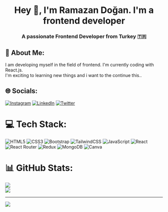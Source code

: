 <h1 align="center">Hey 👋, I'm Ramazan Doğan. I'm a frontend developer</h1>
<h3 align="center">A passionate Frontend Developer from Turkey 🇹🇷</h3>

## 💫 About Me:
I am developing myself in the field of frontend. I'm currently coding with React.js. </br> I'm exciting to learning new things and i want to the continue this..

## 🌐 Socials:
[![Instagram](https://img.shields.io/badge/Instagram-%23E4405F.svg?logo=Instagram&logoColor=white)](https://instagram.com/ramazandogna) [![LinkedIn](https://img.shields.io/badge/LinkedIn-%230077B5.svg?logo=linkedin&logoColor=white)](https://linkedin.com/in/ramazandogna) [![Twitter](https://img.shields.io/badge/Twitter-%231DA1F2.svg?logo=Twitter&logoColor=white)](https://twitter.com/ramazandogna)

# 💻 Tech Stack:
![HTML5](https://img.shields.io/badge/html5-%23E34F26.svg?style=flat&logo=html5&logoColor=white) ![CSS3](https://img.shields.io/badge/css3-%231572B6.svg?style=flat&logo=css3&logoColor=white) ![Bootstrap](https://img.shields.io/badge/bootstrap-%23563D7C.svg?style=flat&logo=bootstrap&logoColor=white) ![TailwindCSS](https://img.shields.io/badge/tailwindcss-%2338B2AC.svg?style=flat&logo=tailwind-css&logoColor=white) ![JavaScript](https://img.shields.io/badge/javascript-%23323330.svg?style=flat&logo=javascript&logoColor=%23F7DF1E)   ![React](https://img.shields.io/badge/react-%2320232a.svg?style=flat&logo=react&logoColor=%2361DAFB) ![React Router](https://img.shields.io/badge/React_Router-CA4245?style=flat&logo=react-router&logoColor=white) ![Redux](https://img.shields.io/badge/redux-%23593d88.svg?style=flat&logo=redux&logoColor=white) ![MongoDB](https://img.shields.io/badge/MongoDB-%234ea94b.svg?style=flat&logo=mongodb&logoColor=white) ![Canva](https://img.shields.io/badge/Canva-%2300C4CC.svg?style=flat&logo=Canva&logoColor=white)
# 📊 GitHub Stats:
![](https://github-readme-streak-stats.herokuapp.com/?user=ramazandogna&theme=tokyonight&hide_border=true)<br/>
![](https://github-readme-stats.vercel.app/api/top-langs/?username=ramazandogna&theme=tokyonight&hide_border=true&include_all_commits=false&count_private=false&layout=compact)

---
[![](https://visitcount.itsvg.in/api?id=ramazandogna&icon=0&color=0)](https://visitcount.itsvg.in)
